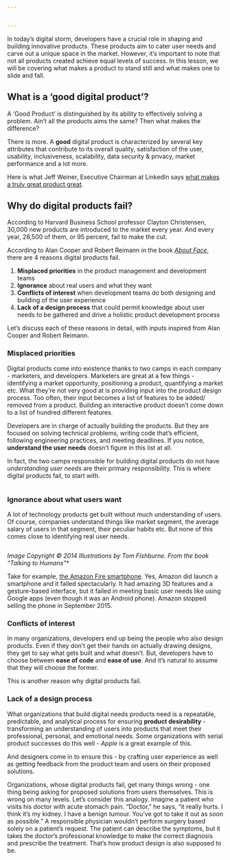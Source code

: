 ```yaml
---


---
```


<p>In today’s digital storm, developers have a crucial role in shaping and building innovative products. These products aim to cater user needs and carve out a unique space in the market. However, it’s important to note that not all products created achieve equal levels of success. In this lesson, we will be covering what makes a product to stand still and what makes one to slide and fall.</p>
<h2 id="what-is-a-‘good-digital-product’">What is a ‘good digital product’?</h2>
<p>A ‘Good Product’ is distinguished by its ability to effectively solving a problem. Ain’t all the products aims the same? Then what makes the difference?</p>
<p>There is more. A <strong>good</strong> digital product is characterized by several key attributes that contribute to its overall quality, satisfaction of the user, usability, inclusiveness, scalability, data security &amp; privacy, market performance and a lot more.</p>
<p>Here is what Jeff Weiner, Executive Chairman at LinkedIn says <a href="https://www.linkedin.com/in/jeffweiner08/">what makes a truly great product great</a>.</p>
<h2 id="why-do-digital-products-fail">Why do digital products fail?</h2>
<p>According to Harvard Business School professor Clayton Christensen, 30,000 new products are introduced to the market every year. And every year, 28,500 of them, or 95 percent, fail to make the cut.</p>
<p>According to Alan Cooper and Robert Reimann in the book  <a href="https://www.amazon.in/About-Face-2-0-Essentials-Interaction/dp/0764526413/ref=sr_1_6?crid=1PGRLG04H9RAD&amp;keywords=about+face&amp;qid=1664722668&amp;qu=eyJxc2MiOiIxLjAxIiwicXNhIjoiMC45NyIsInFzcCI6IjAuNzcifQ%3D%3D&amp;sprefix=about+face%2Caps%2C621&amp;sr=8-6"><em>About Face</em></a>, there are 4 reasons digital products fail.</p>
<ol>
<li><strong>Misplaced priorities</strong>  in the product management and development teams</li>
<li><strong>Ignorance</strong>  about real users and what they want</li>
<li><strong>Conflicts of interest</strong>  when development teams do both designing and building of the user experience</li>
<li><strong>Lack of a design process</strong>  that could permit knowledge about user needs to be gathered and drive a holistic product development process</li>
</ol>
<p>Let’s discuss each of these reasons in detail, with inputs inspired from Alan Cooper and Robert Reimann.</p>
<h3 id="misplaced-priorities">Misplaced priorities</h3>
<p>Digital products come into existence thanks to two camps in each company - marketers, and developers. Marketers are great at a few things - identifying a market opportunity, positioning a product, quantifying a market etc. What they’re not very good at is providing input into the product design process. Too often, their input becomes a list of features to be added/ removed from a product. Building an interactive product doesn’t come down to a list of hundred different features.</p>
<p>Developers are in charge of actually building the products. But they are focused on solving technical problems, writing code that’s efficient, following engineering practices, and meeting deadlines. If you notice,  <strong>understand the user needs</strong>  doesn’t figure in this list at all.</p>
<p>In fact, the two camps responsible for building digital products do not have  <em>understanding user needs</em>  are their primary responsibility. This is where digital products fail, to start with.</p>
<p><img src="https://kq-storage.s3.ap-south-1.amazonaws.com/Design+for+devs/Building+something+without+talking+to+customers.jpeg" alt=""></p>
<h3 id="ignorance-about-what-users-want">Ignorance about what users want</h3>
<p>A lot of technology products get built without much understanding of users. Of course, companies understand things like market segment, the average salary of users in that segment, their peculiar habits etc. But none of this comes close to identifying real user needs.</p>
<p><img src="https://kq-storage.s3.ap-south-1.amazonaws.com/Design+for+devs/Understanding+users.jpeg" alt=""></p>
<p><em>Image Copyright © 2014 Illustrations by Tom Fishburne. From the book “Talking to Humans”</em>*</p>
<p>Take for example,  <a href="https://maestrolearning.com/blogs/amazon-fire-phone/">the Amazon Fire smartphone</a>. Yes, Amazon did launch a smartphone and it failed spectacularly. It had amazing 3D features and a gesture-based interface, but it failed in meeting basic user needs like using Google apps (even though it was an Android phone). Amazon stopped selling the phone in September 2015.</p>
<h3 id="conflicts-of-interest">Conflicts of interest</h3>
<p>In many organizations, developers end up being the people who also design products. Even if they don’t get their hands on actually drawing designs, they get to say what gets built and what doesn’t. But, developers have to choose between  <strong>ease of code</strong>  and  <strong>ease of use</strong>. And it’s natural to assume that they will choose the former.</p>
<p>This is another reason why digital products fail.</p>
<h3 id="lack-of-a-design-process">Lack of a design process</h3>
<p>What organizations that build digital needs products need is a repeatable, predictable, and analytical process for ensuring  <strong>product desirability</strong>  - transforming an understanding of users into products that meet their professional, personal, and emotional needs. Some organizations with serial product successes do this well -  <em>Apple</em>  is a great example of this.</p>
<p>And designers come in to ensure this - by crafting user experience as well as getting feedback from the product team and users on their proposed solutions.</p>
<p>Organizations, whose digital products fail, get many things wrong - one thing being asking for proposed solutions from users themselves. This is wrong on many levels. Let’s consider this analogy. Imagine a patient who visits his doctor with acute stomach pain. “Doctor,” he says, “it really hurts. I think it’s my kidney. I have a benign tumour. You’ve got to take it out as soon as possible.” A responsible physician wouldn’t perform surgery based solely on a patient’s request. The patient can describe the symptoms, but it takes the doctor’s professional knowledge to make the correct diagnosis and prescribe the treatment. That’s how product design is also supposed to be.</p>

